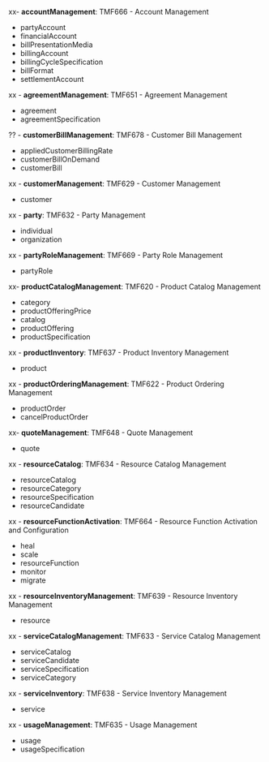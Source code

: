 xx- **accountManagement**: TMF666 - Account Management
  - partyAccount
  - financialAccount
  - billPresentationMedia
  - billingAccount
  - billingCycleSpecification
  - billFormat
  - settlementAccount

xx - **agreementManagement**: TMF651 - Agreement Management
  - agreement
  - agreementSpecification

?? - **customerBillManagement**: TMF678 - Customer Bill Management
  - appliedCustomerBillingRate
  - customerBillOnDemand
  - customerBill

xx - **customerManagement**: TMF629 - Customer Management
  - customer

xx - **party**: TMF632 - Party Management
  - individual
  - organization

xx - **partyRoleManagement**: TMF669 - Party Role Management
  - partyRole

xx- **productCatalogManagement**: TMF620 - Product Catalog Management
  - category
  - productOfferingPrice
  - catalog
  - productOffering
  - productSpecification

xx - **productInventory**: TMF637 - Product Inventory Management
  - product

xx - **productOrderingManagement**: TMF622 - Product Ordering Management
  - productOrder
  - cancelProductOrder

xx- **quoteManagement**: TMF648 - Quote Management
  - quote

xx - **resourceCatalog**: TMF634 - Resource Catalog Management
  - resourceCatalog
  - resourceCategory
  - resourceSpecification
  - resourceCandidate

xx - **resourceFunctionActivation**: TMF664 - Resource Function Activation and Configuration
  - heal
  - scale
  - resourceFunction
  - monitor
  - migrate

xx - **resourceInventoryManagement**: TMF639 - Resource Inventory Management
  - resource

xx - **serviceCatalogManagement**: TMF633 - Service Catalog Management
  - serviceCatalog
  - serviceCandidate
  - serviceSpecification
  - serviceCategory

xx - **serviceInventory**: TMF638 - Service Inventory Management
  - service

xx - **usageManagement**: TMF635 - Usage Management
  - usage
  - usageSpecification

